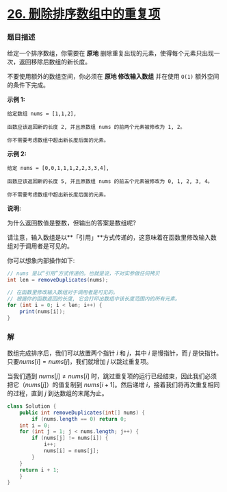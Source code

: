 # [26. 删除排序数组中的重复项](https://leetcode-cn.com/problems/remove-duplicates-from-sorted-array/)

### 题目描述

给定一个排序数组，你需要在 **原地** 删除重复出现的元素，使得每个元素只出现一次，返回移除后数组的新长度。

不要使用额外的数组空间，你必须在 **原地 修改输入数组** 并在使用 `O(1)` 额外空间的条件下完成。

 

**示例 1:**

```
给定数组 nums = [1,1,2], 

函数应该返回新的长度 2, 并且原数组 nums 的前两个元素被修改为 1, 2。 

你不需要考虑数组中超出新长度后面的元素。
```

**示例 2:**

```
给定 nums = [0,0,1,1,1,2,2,3,3,4],

函数应该返回新的长度 5, 并且原数组 nums 的前五个元素被修改为 0, 1, 2, 3, 4。

你不需要考虑数组中超出新长度后面的元素。
```

**说明:**

为什么返回数值是整数，但输出的答案是数组呢?

请注意，输入数组是以**「引用」**方式传递的，这意味着在函数里修改输入数组对于调用者是可见的。

你可以想象内部操作如下:

```java
// nums 是以“引用”方式传递的。也就是说，不对实参做任何拷贝
int len = removeDuplicates(nums);

// 在函数里修改输入数组对于调用者是可见的。
// 根据你的函数返回的长度, 它会打印出数组中该长度范围内的所有元素。
for (int i = 0; i < len; i++) {
    print(nums[i]);
}
```

### 解

数组完成排序后，我们可以放置两个指针 $i$ 和 $j$，其中 $i$ 是慢指针，而 $j$ 是快指针。只要$nums[i]=nums[j]$，我们就增加 $j$ 以跳过重复项。

当我们遇到 $nums[j] \neq nums[i]$ 时，跳过重复项的运行已经结束，因此我们必须把它$（nums[j]）$的值复制到 $nums[i + 1]$。然后递增 $i$，接着我们将再次重复相同的过程，直到 $j$ 到达数组的末尾为止。

```java
class Solution {
    public int removeDuplicates(int[] nums) {
        if (nums.length == 0) return 0;
    int i = 0;
    for (int j = 1; j < nums.length; j++) {
        if (nums[j] != nums[i]) {
            i++;
            nums[i] = nums[j];
        }
    }
    return i + 1;
    }
}
```



